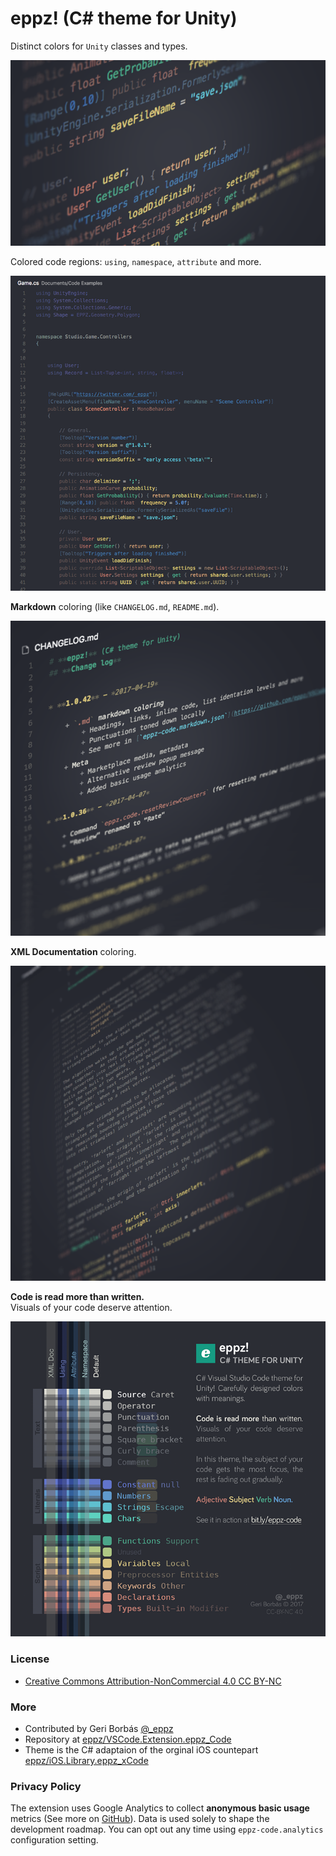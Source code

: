 # eppz! (C# theme for Unity)


Distinct colors for `Unity` classes and types.

![alt](images/eppz-Code_1_727px_crop.png)

Colored code regions: `using`, `namespace`, `attribute` and more.

![alt](images/eppz-Code_3_727px.png)

**Markdown** coloring (like `CHANGELOG.md`, `README.md`).

![alt](images/eppz-Code_5_727px.png)

**XML Documentation** coloring.

![alt](images/eppz-Code_4_727px.png)


**Code is read more than written.**<br />
Visuals of your code deserve attention.

![alt](images/eppz-Code_2_727px.png)


### License

* [Creative Commons Attribution-NonCommercial 4.0 CC BY-NC](https://creativecommons.org/licenses/by-nc/4.0/legalcode)


### More

* Contributed by Geri Borbás [@_eppz](http://twitter.com/_eppz)
* Repository at [eppz/VSCode.Extension.eppz_Code](https://github.com/eppz/VSCode.Extension.eppz_Code.git)
* Theme is the C# adaptaion of the orginal iOS countepart [eppz/iOS.Library.eppz_xCode](https://github.com/eppz/iOS.Library.eppz_xCode)


### Privacy Policy

The extension uses Google Analytics to collect **anonymous basic usage** metrics (See more on [GitHub](https://github.com/eppz/VSCode.Extension.eppz_Code/search?utf8=%E2%9C%93&q=path%3Asrc+Analytics&type=)). Data is used solely to shape the development roadmap. You can opt out any time using `eppz-code.analytics` configuration setting.